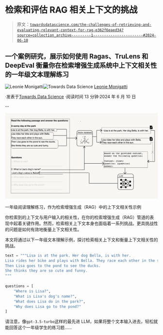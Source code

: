 # 检索和评估 RAG 相关上下文的挑战

> 原文：[`towardsdatascience.com/the-challenges-of-retrieving-and-evaluating-relevant-context-for-rag-e362f6eaed34?source=collection_archive---------1-----------------------#2024-06-10`](https://towardsdatascience.com/the-challenges-of-retrieving-and-evaluating-relevant-context-for-rag-e362f6eaed34?source=collection_archive---------1-----------------------#2024-06-10)

## 一个案例研究，展示如何使用 Ragas、TruLens 和 DeepEval 衡量你在检索增强生成系统中上下文相关性的一年级文本理解练习

[](https://medium.com/@iamleonie?source=post_page---byline--e362f6eaed34--------------------------------)![Leonie Monigatti](https://medium.com/@iamleonie?source=post_page---byline--e362f6eaed34--------------------------------)[](https://towardsdatascience.com/?source=post_page---byline--e362f6eaed34--------------------------------)![Towards Data Science](https://towardsdatascience.com/?source=post_page---byline--e362f6eaed34--------------------------------) [Leonie Monigatti](https://medium.com/@iamleonie?source=post_page---byline--e362f6eaed34--------------------------------)

·发表于[Towards Data Science](https://towardsdatascience.com/?source=post_page---byline--e362f6eaed34--------------------------------) ·阅读时间 13 分钟·2024 年 6 月 10 日

--

![](img/988f6a45ca45f59368bb3408c8866500.png)

一年级阅读理解练习，作为检索增强生成（RAG）中的上下文相关性示例

你检索到的上下文与用户输入的相关性，在你的检索增强生成（RAG）管道的表现中起着关键作用。然而，检索相关上下文本身也面临着一系列挑战。更具挑战性的问题是如何有效地衡量上下文相关性。

本文将通过以下一年级文本理解示例，探讨检索相关上下文和衡量上下文相关性的挑战。

```py
text = """Lisa is at the park. Her dog Bella, is with her. 
Lisa rides her bike and plays with Bella. They race each other in the sun. 
Then Lisa goes to the pond to see the ducks. 
She thinks they are so cute and funny.
"""  

questions = [
    "Where is Lisa?",
    "What is Lisa's dog's name?",
    "What does Lisa do in the park?",
    "Why does Lisa go to the pond?"
]
```

请注意，像`gpt-3.5-turbo`这样的最先进 LLM，如果将整个文本输入进去，轻松就能回答这个一年级学生的练习题……

